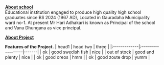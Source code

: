<b><u>About school </u></b><br>
Educational institution engaged to produce high quality high school graduates since BS 2024 (1967 AD), Located in Gauradaha Municipality ward no-1. 
At  present Mr Hari Adhakari is known as Principal of the school and Vanu Dhungana as vice principal.  





<b><u>About Project</u></b>

<b>Features of the Project.</b>
| head1        | head two          | three |
|:-------------|:------------------|:------|
| ok           | good swedish fish | nice  |
| out of stock | good and plenty   | nice  |
| ok           | good oreos      | hmm   |
| ok           | good zoute drop | yumm  |
